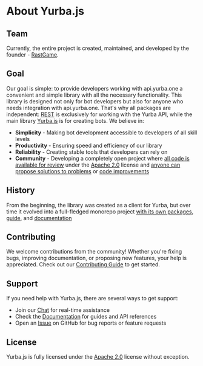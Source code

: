 <script setup>
import { VPTeamMembers } from 'vitepress/theme'
import { onMounted } from 'vue'

const avatars = ['/rastgame.jpg', '/rastgame.jpeg']

const members = [
  {
    avatar: avatars[Math.floor(Math.random() * avatars.length)],
    name: 'RastGame',
    title: 'Founder | developer | tester | others..',
    links: [
      { icon: 'github', link: 'https://github.com/rastgame' },
      { icon: 'https://yurba.js.org/icons/yurba.svg', link: 'https://github.com/rastgame' }
    ]
  }
]

</script>

# About Yurba.js

## Team

<VPTeamMembers size="small" :members />

Currently, the entire project is created, maintained, and developed by the founder - [RastGame](https://github.com/rastgame).

## Goal

Our goal is simple: to provide developers working with api.yurba.one a convenient and simple library with all the necessary functionality. This library is designed not only for bot developers but also for anyone who needs integration with api.yurba.one. That's why all packages are independent: [REST](https://github.com/yurbajs/yurba.js/tree/main/packages/rest) is exclusively for working with the Yurba API, while the main library [Yurba.js](https://github.com/yurbajs/yurba.js/tree/main/packages/yurba.js) is for creating bots. We believe in:

- **Simplicity** - Making bot development accessible to developers of all skill levels
- **Productivity** - Ensuring speed and efficiency of our library
- **Reliability** - Creating stable tools that developers can rely on
- **Community** - Developing a completely open project where [all code is available for review](https://github.com/yurbajs) under the [Apache 2.0](https://github.com/yurbajs/yurba.js/blob/main/LICENSE) license and [anyone can propose solutions to problems](https://github.com/yurbajs/yurba.js/issues) or [code improvements](https://github.com/yurbajs/yurba.js/pulls)

## History

From the beginning, the library was created as a client for Yurba, but over time it evolved into a full-fledged monorepo project [with its own packages](https://github.com/yurbajs/yurba.js?tab=readme-ov-file#packages), [guide](https://yurba.js.org/), and [documentation](https://yurba.js.org/docs)

## Contributing

We welcome contributions from the community! Whether you're fixing bugs, improving documentation, or proposing new features, your help is appreciated. Check out our [Contributing Guide](https://github.com/yurbajs/yurba.js/blob/main/CONTRIBUTING.md) to get started.

## Support

If you need help with Yurba.js, there are several ways to get support:

- Join our [Chat](https://me.yurba.one/yurba.js) for real-time assistance
- Check the [Documentation](https://yurba.js.org/docs) for guides and API references
- Open an [Issue](https://github.com/yurbajs/yurba.js/issues) on GitHub for bug reports or feature requests

## License

Yurba.js is fully licensed under the [Apache 2.0](https://github.com/yurbajs/yurba.js/blob/main/LICENSE) license without exception.